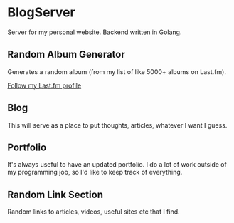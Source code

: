 # BlogServer
Server for my personal website. Backend written in Golang.

## Random Album Generator
Generates a random album (from my list of like 5000+ albums on Last.fm).

[Follow my Last.fm profile](https://www.last.fm/user/jessicaward25)
 
## Blog
This will serve as a place to put thoughts, articles, whatever I want I guess.

## Portfolio
It's always useful to have an updated portfolio. I do a lot of work outside of my programming job, so I'd like to keep track of everything.

## Random Link Section
Random links to articles, videos, useful sites etc that I find.
